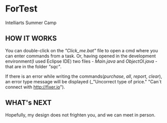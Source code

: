 # ForTest
Intelliarts Summer Camp

HOW IT WORKS
------------

You can double-click on the _"Click_me.bat"_ file to open a cmd where you can enter commands from a task. 
Or, having opened in the development environment(I used Eclipse IDE) two files - _Main.java_ and _ObjectOI.java_ - that are in the folder _"sqc"_.

If there is an error while writing the commands(_purchase_, _all_, _report_, _clear_), an  error type message will be displayed (_"Uncorrect type of price." "Can`t connect with <http://fixer.io>").

WHAT's NEXT
-----------

Hopefully, my design does not frighten you, and we can meet in person.
